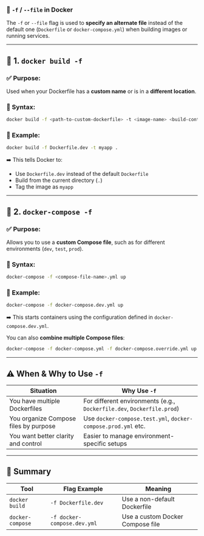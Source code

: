 ### 📄 `-f` / `--file` in Docker

The `-f` or `--file` flag is used to **specify an alternate file** instead of the default one (`Dockerfile` or `docker-compose.yml`) when building images or running services.

---

## 🧱 **1. `docker build -f`**

### ✅ Purpose:

Used when your Dockerfile has a **custom name** or is in a **different location**.

### 🔧 Syntax:

```bash
docker build -f <path-to-custom-dockerfile> -t <image-name> <build-context>
```

### 📌 Example:

```bash
docker build -f Dockerfile.dev -t myapp .
```

➡️ This tells Docker to:

* Use `Dockerfile.dev` instead of the default `Dockerfile`
* Build from the current directory (`.`)
* Tag the image as `myapp`

---

## 🧩 **2. `docker-compose -f`**

### ✅ Purpose:

Allows you to use a **custom Compose file**, such as for different environments (`dev`, `test`, `prod`).

### 🔧 Syntax:

```bash
docker-compose -f <compose-file-name>.yml up
```

### 📌 Example:

```bash
docker-compose -f docker-compose.dev.yml up
```

➡️ This starts containers using the configuration defined in `docker-compose.dev.yml`.

You can also **combine multiple Compose files**:

```bash
docker-compose -f docker-compose.yml -f docker-compose.override.yml up
```

---

## ⚠️ When & Why to Use `-f`

| Situation                             | Why Use `-f`                                                           |
| ------------------------------------- | ---------------------------------------------------------------------- |
| You have multiple Dockerfiles         | For different environments (e.g., `Dockerfile.dev`, `Dockerfile.prod`) |
| You organize Compose files by purpose | Use `docker-compose.test.yml`, `docker-compose.prod.yml` etc.          |
| You want better clarity and control   | Easier to manage environment-specific setups                           |

---

## 🧠 Summary

| Tool             | Flag Example                | Meaning                          |
| ---------------- | --------------------------- | -------------------------------- |
| `docker build`   | `-f Dockerfile.dev`         | Use a non-default Dockerfile     |
| `docker-compose` | `-f docker-compose.dev.yml` | Use a custom Docker Compose file |

